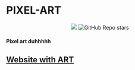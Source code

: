 # PIXEL-ART 

<p style="text-align:center">
  <a href="https://hits.seeyoufarm.com"><img src="https://hits.seeyoufarm.com/api/count/incr/badge.svg?url=https%3A%2F%2Fwaldioizac.github.io&count_bg=%2379C83D&title_bg=%23555555&icon=&icon_color=%23E7E7E7&title=Views&edge_flat=false"/></a>
  <img alt="GitHub Repo stars" src="https://img.shields.io/github/stars/waldioizac/waldioizac.github.io?style=social">
</p>

#### Pixel art duhhhhh

## [Website with ART](https://waldioizac.github.io)
